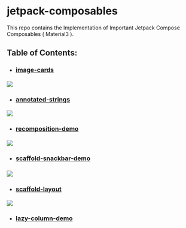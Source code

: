 # jetpack-composables 
This repo contains the Implementation of Important Jetpack Compose Composables ( Material3 ).

## Table of Contents: 
* ### [image-cards](https://github.com/Adarsh-ctrl-v/jetpack-composables/tree/main/image-cards)
 #### ![](https://github.com/Adarsh-ctrl-v/jetpack-composables/blob/main/image-cards/ImageCards.png)
 
 * ### [annotated-strings](https://github.com/Adarsh-ctrl-v/jetpack-composables/tree/main/annotated-strings)
 #### ![](https://github.com/Adarsh-ctrl-v/jetpack-composables/blob/main/annotated-string/AnnotatedStrings.png)
 
 * ### [recomposition-demo](https://github.com/Adarsh-ctrl-v/jetpack-composables/tree/main/recomposition-demo)
 #### ![](https://github.com/Adarsh-ctrl-v/jetpack-composables/blob/main/recomposition-demo/RecompositionDemo.gif)
 
 * ### [scaffold-snackbar-demo](https://github.com/Adarsh-ctrl-v/jetpack-composables/tree/main/scaffold-snackbar-demo)
 ### ![](https://github.com/Adarsh-ctrl-v/jetpack-composables/blob/main/scaffold-snackbar-demo/ScaffoldSnackbarTextFieldButtonDemo.gif)
 
 * ### [scaffold-layout](https://github.com/Adarsh-ctrl-v/jetpack-composables/tree/main/scaffold-layout)
 #### ![](https://github.com/Adarsh-ctrl-v/jetpack-composables/blob/main/scaffold-layout/ScaffoldLayoutDemo.png)

* ### [lazy-column-demo](https://github.com/Adarsh-ctrl-v/jetpack-composables/tree/main/lasy-column-demo)

